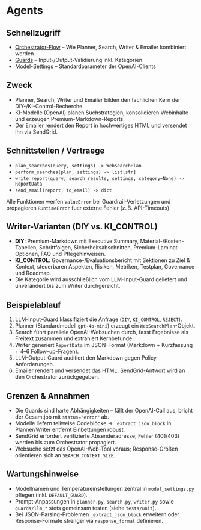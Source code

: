 # Agents

## Schnellzugriff
- [Orchestrator-Flow](../orchestrator/README.md) – Wie Planner, Search, Writer & Emailer kombiniert werden
- [Guards](../guards/README.md) – Input-/Output-Validierung inkl. Kategorien
- [Model-Settings](model_settings.py) – Standardparameter der OpenAI-Clients

## Zweck
- Planner, Search, Writer und Emailer bilden den fachlichen Kern der DIY-/KI-Control-Recherche.
- KI-Modelle (OpenAI) planen Suchstrategien, konsolidieren Webinhalte und erzeugen Premium-Markdown-Reports.
- Der Emailer rendert den Report in hochwertiges HTML und versendet ihn via SendGrid.

## Schnittstellen / Vertraege
- `plan_searches(query, settings) -> WebSearchPlan`
- `perform_searches(plan, settings) -> list[str]`
- `write_report(query, search_results, settings, category=None) -> ReportData`
- `send_email(report, to_email) -> dict`

Alle Funktionen werfen `ValueError` bei Guardrail-Verletzungen und propagieren `RuntimeError` fuer externe Fehler (z. B. API-Timeouts).

## Writer-Varianten (DIY vs. KI_CONTROL)
- **DIY**: Premium-Markdown mit Executive Summary, Material-/Kosten-Tabellen, Schrittfolgen, Sicherheitsabschnitten, Premium-Laminat-Optionen, FAQ und Pflegehinweisen.
- **KI_CONTROL**: Governance-/Evaluationsbericht mit Sektionen zu Ziel & Kontext, steuerbaren Aspekten, Risiken, Metriken, Testplan, Governance und Roadmap.
- Die Kategorie wird ausschließlich vom LLM-Input-Guard geliefert und unverändert bis zum Writer durchgereicht.

## Beispielablauf
1. LLM-Input-Guard klassifiziert die Anfrage (`DIY`, `KI_CONTROL`, `REJECT`).
2. Planner (Standardmodell `gpt-4o-mini`) erzeugt ein `WebSearchPlan`-Objekt.
3. Search führt parallele OpenAI-Websuchen durch, fasst Ergebnisse als Freitext zusammen und extrahiert Kernbefunde.
4. Writer generiert `ReportData` im JSON-Format (Markdown + Kurzfassung + 4–6 Follow-up-Fragen).
5. LLM-Output-Guard auditiert den Markdown gegen Policy-Anforderungen.
6. Emailer rendert und versendet das HTML; SendGrid-Antwort wird an den Orchestrator zurückgegeben.

## Grenzen & Annahmen
- Die Guards sind harte Abhängigkeiten – fällt der OpenAI-Call aus, bricht der Gesamtjob mit `status="error"` ab.
- Modelle liefern teilweise Codeblöcke → `_extract_json_block` in Planner/Writer entfernt Einbettungen robust.
- SendGrid erfordert verifizierte Absenderadresse; Fehler (401/403) werden bis zum Orchestrator propagiert.
- Websuche setzt das OpenAI-Web-Tool voraus; Response-Größen orientieren sich an `SEARCH_CONTEXT_SIZE`.

## Wartungshinweise
- Modellnamen und Temperatureinstellungen zentral in `model_settings.py` pflegen (inkl. `DEFAULT_GUARD`).
- Prompt-Anpassungen in `planner.py`, `search.py`, `writer.py` sowie `guards/llm_*` stets gemeinsam testen (siehe `tests/unit`).
- Bei JSON-Parsing-Problemen `_extract_json_block` erweitern oder Response-Formate strenger via `response_format` definieren.
